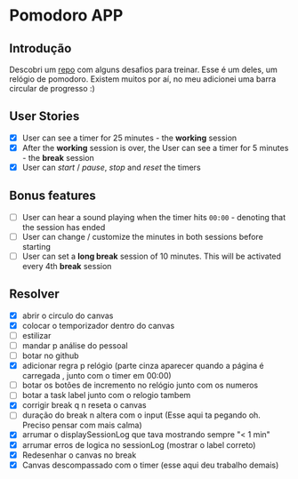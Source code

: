 # Pomodoro APP

## Introdução

Descobri um [repo](https://www.youtube.com/watch?v=TNzCfgwIDCY) com alguns desafios para treinar. Esse é um deles, um relógio de pomodoro. Existem muitos por aí, no meu adicionei uma barra circular de progresso :)

## User Stories

-   [x] User can see a timer for 25 minutes - the **working** session
-   [x] After the **working** session is over, the User can see a timer for 5 minutes - the **break** session
-   [x] User can _start_ / _pause_, _stop_ and _reset_ the timers

## Bonus features

-   [ ] User can hear a sound playing when the timer hits `00:00` - denoting that the session has ended
-   [ ] User can change / customize the minutes in both sessions before starting
-   [ ] User can set a **long break** session of 10 minutes. This will be activated every 4th **break** session

## Resolver

- [x] abrir o circulo do canvas
- [x] colocar o temporizador dentro do canvas
- [ ] estilizar
- [ ] mandar p análise  do pessoal
- [ ] botar no github
- [x] adicionar regra p relógio (parte cinza aparecer quando a página é carregada , junto com o timer em 00:00)
- [ ] botar os botões de incremento no relógio junto com os numeros
- [ ] botar a task label junto com o relogio tambem
- [x] corrigir break q n reseta o canvas
- [ ] duração do break n altera com o input (Esse aqui ta pegando oh. Preciso pensar com mais calma)
- [x] arrumar o displaySessionLog que tava mostrando sempre "< 1 min"
- [x] arrumar erros de logica no sessionLog (mostrar o label 
correto)
- [x] Redesenhar o canvas no break
- [x] Canvas descompassado com o timer (esse aqui deu trabalho demais)